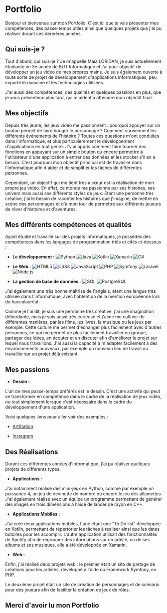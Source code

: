 # Portfolio

Bonjour et bienvenue sur mon Portfolio. C'est ici que je vais présenter mes compétences, des passe-temps utiles ainsi que quelques projets que j'ai pu réaliser durant ces dernières années.

## Qui suis-je ?

Tout d'abord, qui suis-je ? Je m'appelle Maïa LORIDAN, je suis actuellement étudiante en 3e année de BUT Informatique et j'ai pour objectif de développer un jeu vidéo de mes propres mains. Je suis également ouverte à toute sorte de projet de développement d'applications informatiques, peu importe le domaine et les technologies utilisées.

J'ai aussi des compétences, des qualités et quelques passions en plus, que je vous présenterai plus tard, qui m'aident à atteindre mon objectif final.

## Mes objectifs

Depuis très jeune, les jeux vidéo me passionnent : pourquoi appuyer sur un bouton permet de faire bouger le personnage ? Comment surviennent les différents événements de l'histoire ? Toutes ces questions m'ont conduites dans l'informatique, et plus particulièrement le développement d'applications en tout genre. J'y ai appris comment faire tourner des fonctions en appuyant sur un simple bouton ou encore permettre à l'utilisateur d'une application à entrer des données et les stocker s'il en a besoin. C'est pourquoi mon objectif principal est de travailler dans l'informatique afin d'aider et de simplifier les tâches de différentes personnes.

Cependant, un objectif qui me tient très à cœur est la réalisation de mon propre jeu vidéo. En effet, ce monde me passionne par ses histoires, ses univers mais aussi ses différents styles de jeux. Étant une personne très créative, j'ai le besoin de raconter les histoires que j'imagine, de mettre en scène des personnages et d'à mon tour de permettre aux différents joueurs de rêver d'histoires et d'aventures.

## Mes différents compétences et qualités

Ayant étudié et travaillé sur des projets informatiques, je possèdes des compétences dans les langages de programmation triés et cités ci-dessous :

- **Le développement :**
![Python](https://img.shields.io/badge/Python-3776AB?style=flat&logo=python&logoColor=white)
![Java](https://img.shields.io/badge/java-%23ED8B00.svg?style=flat&logo=openjdk&logoColor=white)
![Kotlin](https://img.shields.io/badge/kotlin-%237F52FF.svg?style=flat&logo=kotlin&logoColor=white)
![Xamarin](https://img.shields.io/badge/Xamarin-3498DB?style=flat&logo=xamarin&logoColor=white)
![C#](https://img.shields.io/badge/c%23-%23239120.svg?style=flat&logo=c-sharp&logoColor=white)

- **Le Web :**
![HTML5](https://img.shields.io/badge/HTML5-E34F26?style=flat&logo=html5&logoColor=white) 
![CSS3](https://img.shields.io/badge/CSS3-1572B6?style=flat&logo=css3&logoColor=white) 
![JavaScript](https://img.shields.io/badge/JavaScript-F7DF1E?style=flat&logo=javascript&logoColor=black) 
![PHP](https://img.shields.io/badge/PHP-777BB4?style=flat&logo=php&logoColor=white) 
![Symfony](https://img.shields.io/badge/Symfony-000000?style=flat&logo=symfony&logoColor=white) 
![Laravel](https://img.shields.io/badge/Laravel-FF2D20?style=flat&logo=laravel&logoColor=white) 
![Node.js](https://img.shields.io/badge/Node.js-339933?style=flat&logo=node.js&logoColor=white)

- **La gestion de base de données :**
![SQL](https://img.shields.io/badge/SQL-4479A1?style=flat&logo=mysql&logoColor=white)
![PostgreSQL](https://img.shields.io/badge/PostgreSQL-316192?style=flat&logo=postgresql&logoColor=white)

J'ai également une très bonne maîtrise de l'anglais, étant une langue très utilisée dans l'informatique, avec l'obtention de la mention européenne lors du baccalauréat.

Comme je l'ai dit, je suis une personne très créative, j'ai une imagination débordante, mais je suis aussi très curieuse et j'aime me cultiver de différentes manières, par les films, les livres, la musique ou les jeux par exemple. Cette culture me permet d'échanger plus facilement avec d'autres personnes, ce qui me permet de plus facilement travailler en groupe, partager des idées, en écouter et en discuter afin d'améliorer le projet sur lequel nous travaillons. J'ai aussi la capacité à m'adapter facilement à des environnements nouveaux, par exemple un nouveau lieu de travail ou travailler sur un projet déjà existant.

## Mes passions

- **Dessin :**

L'un de mes passe-temps préférés est le dessin. C'est une activité qui peut se transformer en compétence dans le cadre de la réalisation de jeux vidéo, ou tout simplement lorsque c'est nécessaire dans le cadre du développement d'une application.
  
Voici quelques liens pour aller voir des exemples :

- [ArtStation](https://www.artstation.com/abeillemagique)

- [Instagram](https://www.instagram.com/abeille.ma/)

## Des Réalisations

Durant ces différentes années d'informatique, j'ai pu réaliser quelques projets de différents types. 

- **Applications :**

J'ai notamment réalisé des mini-jeux en Python, comme par exemple un puissance 4, un jeu de devinette de nombre ou encore le jeu des allumettes. J'ai également réalisé avec un équipe un programme permettant de générer des images en trois dimensions à l'aide de lancer de rayon en C++.

- **Applications Mobiles :**

J'ai créé deux applications mobiles, l'une étant une "To Do list" développée en Kotlin, permettant de répertorier les tâches à réaliser ainsi que les dates butoires pour les accomplir. L'autre application utilisait des fonctionnalités de Spotify afin de regrouper des informations sur un artiste, un de ses albums et ses musiques, elle a été développée en Xamarin.

- **Web :**

Enfin, j'ai réalisé deux projets web : le premier était un site de partage de créations pour les artistes, développé à l'aide du Framework Symfony, en PHP.

Le deuxième projet était un site de création de personnages et de scénario pour des joueurs afin de faciliter la création de jeux de rôles.

## Merci d'avoir lu mon Portfolio


